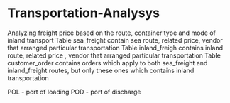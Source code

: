 # Transportation-Analysys
Analyzing freight price based on the route, container type and mode of inland transport
Table sea_freight contain sea route, related price, vendor that arranged particular transportation
Table inland_freigh contains inland route, related price , vendor that arranged particular transportation
Table customer_order contains orders which apply to both sea_freight and inland_freight routes, but only these ones which contains inland transportation

POL - port of loading
POD - port of discharge
